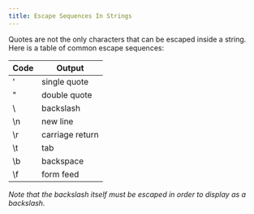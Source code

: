```yaml
---
title: Escape Sequences In Strings
---
```

Quotes are not the only characters that can be escaped inside a string. Here is a table of common escape sequences:

**Code** | **Output**  
-------- | ---------------  
\' | single quote  
\" | double quote  
\ | backslash  
\n | new line  
\r | carriage return  
\t | tab  
\b | backspace  
\f | form feed

_Note that the backslash itself must be escaped in order to display as a backslash._